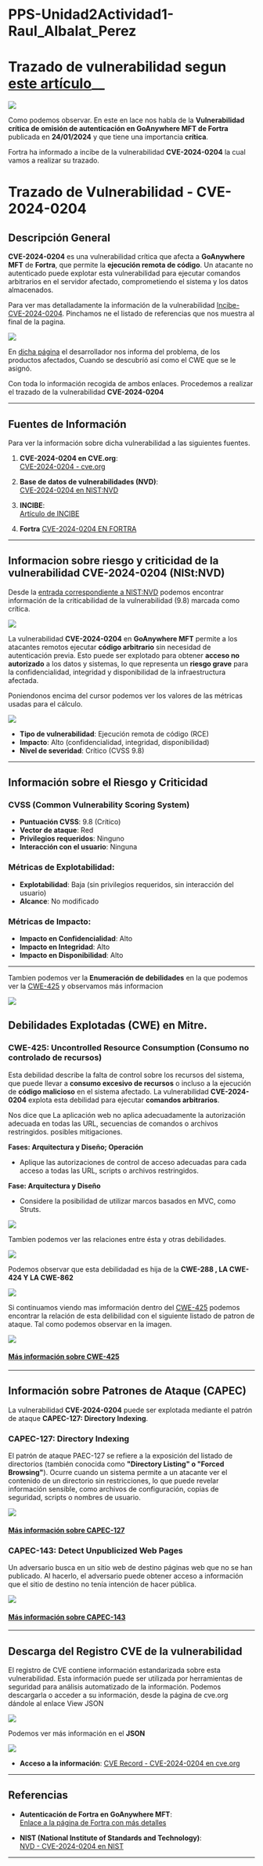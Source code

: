 # PPS-Unidad2Actividad1-Raul_Albalat_Perez

# Trazado de vulnerabilidad segun [este artículo](https://www.incibe.es/empresas/avisos/vulnerabilidad-critica-de-omision-de-autenticacion-en-goanywhere-mft-de-fortra)__

![](imagenes/imagen1.png)


Como podemos observar. En este en lace nos habla de la **Vulnerabilidad crítica de omisión de autenticación en GoAnywhere MFT de Fortra** publicada en **24/01/2024** y que tiene una importancia **crítica**. 

Fortra ha informado a incibe de la vulnerabilidad **CVE-2024-0204** la cual vamos a realizar su trazado.

# Trazado de Vulnerabilidad - CVE-2024-0204

## Descripción General
**CVE-2024-0204** es una vulnerabilidad crítica que afecta a **GoAnywhere MFT** de **Fortra**, que permite la **ejecución remota de código**. Un atacante no autenticado puede explotar esta vulnerabilidad para ejecutar comandos arbitrarios en el servidor afectado, comprometiendo el sistema y los datos almacenados.

Para ver mas detalladamente la información de la vulnerabilidad [Incibe-CVE-2024-0204](https://www.incibe.es/empresas/avisos/vulnerabilidad-critica-de-omision-de-autenticacion-en-goanywhere-mft-de-fortra). Pinchamos ne el listado de referencias que nos muestra al final de la pagina.


![](imagenes/imagen2.png)

En [dicha página](https://www.fortra.com/security/advisories/product-security/fi-2024-001) el desarrollador  nos informa del problema, de los productos afectados, Cuando se descubríó así como el CWE que se le asignó.

Con toda lo información recogida de ambos enlaces. Procedemos a realizar el trazado de la vulnerabilidad **CVE-2024-0204**

---

## Fuentes de Información

Para ver la información sobre dicha vulnerabilidad a las siguientes fuentes.

1. **CVE-2024-0204 en CVE.org**:  
   [CVE-2024-0204 - cve.org](https://www.cve.org/CVERecord?id=CVE-2024-0204)

2. **Base de datos de vulnerabilidades (NVD)**:  
   [CVE-2024-0204 en NIST:NVD](https://nvd.nist.gov/vuln/detail/CVE-2024-0204)

3. **INCIBE**:  
   [Artículo de INCIBE](https://www.incibe.es/empresas/avisos/vulnerabilidad-critica-de-omision-de-autenticacion-en-goanywhere-mft-de-fortra)

4. **Fortra**
   [CVE-2024-0204 EN FORTRA](https://www.fortra.com/security/advisories/product-security/fi-2024-001)
---

## Informacion sobre riesgo y criticidad de la vulnerabilidad CVE-2024-0204 (NISt:NVD)

Desde la [entrada correspondiente a NIST:NVD](https://nvd.nist.gov/vuln/detail/CVE-2024-0204) podemos encontrar información de la criticabilidad de la vulnerabilidad (9.8) marcada como crítica.

![](imagenes/imagen3.png)


La vulnerabilidad **CVE-2024-0204** en **GoAnywhere MFT** permite a los atacantes remotos ejecutar **código arbitrario** sin necesidad de autenticación previa. Esto puede ser explotado para obtener **acceso no autorizado** a los datos y sistemas, lo que representa un **riesgo grave** para la confidencialidad, integridad y disponibilidad de la infraestructura afectada.


Poniendonos encima del cursor podemos ver los valores de las métricas usadas para el cálculo.

![](imagenes/imagen4.png)

- **Tipo de vulnerabilidad**: Ejecución remota de código (RCE)
- **Impacto**: Alto (confidencialidad, integridad, disponibilidad)
- **Nivel de severidad**: Crítico (CVSS 9.8)

---

## Información sobre el Riesgo y Criticidad

### **CVSS (Common Vulnerability Scoring System)**

- **Puntuación CVSS**: 9.8 (Crítico)
- **Vector de ataque**: Red
- **Privilegios requeridos**: Ninguno
- **Interacción con el usuario**: Ninguna

### **Métricas de Explotabilidad**:

- **Explotabilidad**: Baja (sin privilegios requeridos, sin interacción del usuario)
- **Alcance**: No modificado

### **Métricas de Impacto**:

- **Impacto en Confidencialidad**: Alto
- **Impacto en Integridad**: Alto
- **Impacto en Disponibilidad**: Alto


---
Tambien podemos ver la **Enumeración de debilidades**  en la que podemos ver la [CWE-425](https://cwe.mitre.org/data/definitions/425.html) y observamos más informacion 

![](imagenes/imagen5.png)

## Debilidades Explotadas (CWE) en Mitre.

### **CWE-425: Uncontrolled Resource Consumption (Consumo no controlado de recursos)**

Esta debilidad describe la falta de control sobre los recursos del sistema, que puede llevar a **consumo excesivo de recursos** o incluso a la ejecución de **código malicioso** en el sistema afectado. La vulnerabilidad **CVE-2024-0204** explota esta debilidad para ejecutar **comandos arbitrarios**.

Nos dice que  La aplicación web no aplica adecuadamente la autorización adecuada en todas las URL, secuencias de comandos o archivos restringidos.
posibles mitigaciones.

**Fases: Arquitectura y Diseño; Operación**
- Aplique las autorizaciones de control de acceso adecuadas para cada acceso a todas las URL, scripts o archivos restringidos.

**Fase: Arquitectura y Diseño**
- Considere la posibilidad de utilizar marcos basados ​​en MVC, como Struts.

![](imagenes/imagen6.png)

Tambien podemos ver las relaciones entre ésta y otras debilidades.

![](imagenes/imagen7.png)

Podemos observar que esta debilidadad es hija de la **CWE-288 , LA CWE-424 Y LA CWE-862**

![](imagenes/imagen8.png)

Si continuamos viendo mas imformación dentro del [CWE-425](https://cwe.mitre.org/data/definitions/425.html) podemos encontrar la relación de esta delibilidad con el siguiente listado de patron de ataque. Tal como podemos observar en la imagen.

![](imagenes/imagen9.png)




#### [Más información sobre CWE-425](https://cwe.mitre.org/data/definitions/425.html)

---

## Información sobre Patrones de Ataque (CAPEC)

La vulnerabilidad **CVE-2024-0204** puede ser explotada mediante el patrón de ataque **CAPEC-127: Directory Indexing**.

### **CAPEC-127: Directory Indexing**
El patrón de ataque PAEC-127 se refiere a la exposición del listado de directorios (también conocida como **"Directory Listing" o "Forced Browsing"**). Ocurre cuando un sistema permite a un atacante ver el contenido de un directorio sin restricciones, lo que puede revelar información sensible, como archivos de configuración, copias de seguridad, scripts o nombres de usuario.

![](imagenes/imagen10.png)

#### [Más información sobre CAPEC-127](https://capec.mitre.org/data/definitions/127.html)

### **CAPEC-143: Detect Unpublicized Web Pages**
Un adversario busca en un sitio web de destino páginas web que no se han publicado. Al hacerlo, el adversario puede obtener acceso a información que el sitio de destino no tenía intención de hacer pública.

![](imagenes/imagen11.png)

#### [Más información sobre CAPEC-143](https://capec.mitre.org/data/definitions/143.html)

---

## Descarga del Registro CVE de la vulnerabilidad



El registro de CVE contiene información estandarizada sobre esta vulnerabilidad. Esta información puede ser utilizada por herramientas de seguridad para análisis automatizado de la información.
Podemos descargarla o acceder a su información, desde la página de cve.org dándole al enlace View JSON


![](imagenes/imagen12.png)

Podemos ver más información en el **JSON**

![](imagenes/imagen13.png)

- **Acceso a la información**: [CVE Record - CVE-2024-0204 en cve.org](https://cveawg.mitre.org/api/cve/CVE-2024-0204)

---

## Referencias

- **Autenticación de Fortra en GoAnywhere MFT**:  
   [Enlace a la página de Fortra con más detalles](https://www.fortra.com/security)

- **NIST (National Institute of Standards and Technology)**:  
   [NVD - CVE-2024-0204 en NIST](https://nvd.nist.gov/vuln/detail/CVE-2024-0204)

---
